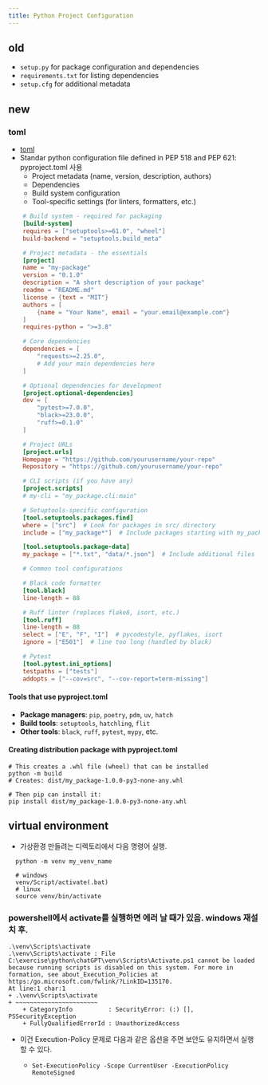 ```yaml
---
title: Python Project Configuration
---
```

## old
- `setup.py` for package configuration and dependencies
- `requirements.txt` for listing dependencies
- `setup.cfg` for additional metadata
## new
### toml
- [toml](https://toml.io/en/)
- Standar python configuration file defined in PEP 518 and PEP 621: pyproject.toml 사용
  - Project metadata (name, version, description, authors)
  - Dependencies
  - Build system configuration
  - Tool-specific settings (for linters, formatters, etc.)
```toml
    # Build system - required for packaging
    [build-system]
    requires = ["setuptools>=61.0", "wheel"]
    build-backend = "setuptools.build_meta"

    # Project metadata - the essentials
    [project]
    name = "my-package"
    version = "0.1.0"
    description = "A short description of your package"
    readme = "README.md"
    license = {text = "MIT"}
    authors = [
        {name = "Your Name", email = "your.email@example.com"}
    ]
    requires-python = ">=3.8"

    # Core dependencies
    dependencies = [
        "requests>=2.25.0",
        # Add your main dependencies here
    ]

    # Optional dependencies for development
    [project.optional-dependencies]
    dev = [
        "pytest>=7.0.0",
        "black>=23.0.0",
        "ruff>=0.1.0"
    ]

    # Project URLs
    [project.urls]
    Homepage = "https://github.com/yourusername/your-repo"
    Repository = "https://github.com/yourusername/your-repo"

    # CLI scripts (if you have any)
    [project.scripts]
    # my-cli = "my_package.cli:main"

    # Setuptools-specific configuration
    [tool.setuptools.packages.find]
    where = ["src"]  # Look for packages in src/ directory
    include = ["my_package*"]  # Include packages starting with my_package

    [tool.setuptools.package-data]
    my_package = ["*.txt", "data/*.json"]  # Include additional files

    # Common tool configurations

    # Black code formatter
    [tool.black]
    line-length = 88

    # Ruff linter (replaces flake8, isort, etc.)
    [tool.ruff]
    line-length = 88
    select = ["E", "F", "I"]  # pycodestyle, pyflakes, isort
    ignore = ["E501"]  # line too long (handled by black)

    # Pytest
    [tool.pytest.ini_options]
    testpaths = ["tests"]
    addopts = ["--cov=src", "--cov-report=term-missing"]
```

#### Tools that use pyproject.toml
- **Package managers**: `pip`, `poetry`, `pdm`, `uv`, `hatch`
- **Build tools**: `setuptools`, `hatchling`, `flit`
- **Other tools**: `black`, `ruff`, `pytest`, `mypy`, etc.
#### Creating distribution package with pyproject.toml
```shell
# This creates a .whl file (wheel) that can be installed
python -m build
# Creates: dist/my_package-1.0.0-py3-none-any.whl

# Then pip can install it:
pip install dist/my_package-1.0.0-py3-none-any.whl
```
## virtual environment
- 가상환경 만들려는 디렉토리에서 다음 명령어 실행.
```shell
  python -m venv my_venv_name

  # windows
  venv/Script/activate(.bat)
  # linux
  source venv/bin/activate
```
### powershell에서 activate를 실행하면 에러 날 때가 있음. windows 재설치 후.
```shell
.\venv\Scripts\activate
.\venv\Scripts\activate : File C:\exercise\python\chatGPT\venv\Scripts\Activate.ps1 cannot be loaded because running scripts is disabled on this system. For more in
formation, see about_Execution_Policies at https:/go.microsoft.com/fwlink/?LinkID=135170.
At line:1 char:1
+ .\venv\Scripts\activate
+ ~~~~~~~~~~~~~~~~~~~~~~~
    + CategoryInfo          : SecurityError: (:) [], PSSecurityException
    + FullyQualifiedErrorId : UnauthorizedAccess
```

- 이건 Execution-Policy 문제로 다음과 같은 옵션을 주면 보안도 유지하면서 실행할 수 있다.
  - ```shell
    Set-ExecutionPolicy -Scope CurrentUser -ExecutionPolicy RemoteSigned
    ```
